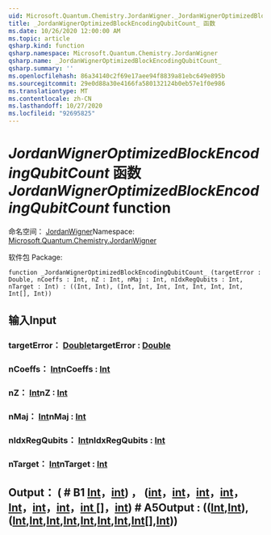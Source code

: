 ```yaml
---
uid: Microsoft.Quantum.Chemistry.JordanWigner._JordanWignerOptimizedBlockEncodingQubitCount_
title: _JordanWignerOptimizedBlockEncodingQubitCount_ 函数
ms.date: 10/26/2020 12:00:00 AM
ms.topic: article
qsharp.kind: function
qsharp.namespace: Microsoft.Quantum.Chemistry.JordanWigner
qsharp.name: _JordanWignerOptimizedBlockEncodingQubitCount_
qsharp.summary: ''
ms.openlocfilehash: 86a34140c2f69e17aee94f8839a81ebc649e895b
ms.sourcegitcommit: 29e0d88a30e4166fa580132124b0eb57e1f0e986
ms.translationtype: MT
ms.contentlocale: zh-CN
ms.lasthandoff: 10/27/2020
ms.locfileid: "92695825"
---
```

# <a name="_jordanwigneroptimizedblockencodingqubitcount_-function"></a><span data-ttu-id="a0077-102">_JordanWignerOptimizedBlockEncodingQubitCount_ 函数</span><span class="sxs-lookup"><span data-stu-id="a0077-102">_JordanWignerOptimizedBlockEncodingQubitCount_ function</span></span>

<span data-ttu-id="a0077-103">命名空间： [JordanWigner](xref:Microsoft.Quantum.Chemistry.JordanWigner)</span><span class="sxs-lookup"><span data-stu-id="a0077-103">Namespace: [Microsoft.Quantum.Chemistry.JordanWigner](xref:Microsoft.Quantum.Chemistry.JordanWigner)</span></span>

<span data-ttu-id="a0077-104">软件包 [](https://nuget.org/packages/)</span><span class="sxs-lookup"><span data-stu-id="a0077-104">Package: [](https://nuget.org/packages/)</span></span>




```qsharp
function _JordanWignerOptimizedBlockEncodingQubitCount_ (targetError : Double, nCoeffs : Int, nZ : Int, nMaj : Int, nIdxRegQubits : Int, nTarget : Int) : ((Int, Int), (Int, Int, Int, Int, Int, Int, Int, Int[], Int))
```


## <a name="input"></a><span data-ttu-id="a0077-105">输入</span><span class="sxs-lookup"><span data-stu-id="a0077-105">Input</span></span>

### <a name="targeterror--double"></a><span data-ttu-id="a0077-106">targetError： [Double](xref:microsoft.quantum.lang-ref.double)</span><span class="sxs-lookup"><span data-stu-id="a0077-106">targetError : [Double](xref:microsoft.quantum.lang-ref.double)</span></span>




### <a name="ncoeffs--int"></a><span data-ttu-id="a0077-107">nCoeffs： [Int](xref:microsoft.quantum.lang-ref.int)</span><span class="sxs-lookup"><span data-stu-id="a0077-107">nCoeffs : [Int](xref:microsoft.quantum.lang-ref.int)</span></span>




### <a name="nz--int"></a><span data-ttu-id="a0077-108">nZ： [Int](xref:microsoft.quantum.lang-ref.int)</span><span class="sxs-lookup"><span data-stu-id="a0077-108">nZ : [Int](xref:microsoft.quantum.lang-ref.int)</span></span>




### <a name="nmaj--int"></a><span data-ttu-id="a0077-109">nMaj： [Int](xref:microsoft.quantum.lang-ref.int)</span><span class="sxs-lookup"><span data-stu-id="a0077-109">nMaj : [Int](xref:microsoft.quantum.lang-ref.int)</span></span>




### <a name="nidxregqubits--int"></a><span data-ttu-id="a0077-110">nIdxRegQubits： [Int](xref:microsoft.quantum.lang-ref.int)</span><span class="sxs-lookup"><span data-stu-id="a0077-110">nIdxRegQubits : [Int](xref:microsoft.quantum.lang-ref.int)</span></span>




### <a name="ntarget--int"></a><span data-ttu-id="a0077-111">nTarget： [Int](xref:microsoft.quantum.lang-ref.int)</span><span class="sxs-lookup"><span data-stu-id="a0077-111">nTarget : [Int](xref:microsoft.quantum.lang-ref.int)</span></span>





## <a name="output--intintintintintintintintintintint"></a><span data-ttu-id="a0077-112">Output： ( # B1 [Int](xref:microsoft.quantum.lang-ref.int)，[int](xref:microsoft.quantum.lang-ref.int)) ， ([int](xref:microsoft.quantum.lang-ref.int)，[int](xref:microsoft.quantum.lang-ref.int)，[int](xref:microsoft.quantum.lang-ref.int)，[int](xref:microsoft.quantum.lang-ref.int)，[Int](xref:microsoft.quantum.lang-ref.int)，[int](xref:microsoft.quantum.lang-ref.int)，[int](xref:microsoft.quantum.lang-ref.int)，[int []](xref:microsoft.quantum.lang-ref.int)，[int](xref:microsoft.quantum.lang-ref.int)) # A5</span><span class="sxs-lookup"><span data-stu-id="a0077-112">Output : (([Int](xref:microsoft.quantum.lang-ref.int),[Int](xref:microsoft.quantum.lang-ref.int)),([Int](xref:microsoft.quantum.lang-ref.int),[Int](xref:microsoft.quantum.lang-ref.int),[Int](xref:microsoft.quantum.lang-ref.int),[Int](xref:microsoft.quantum.lang-ref.int),[Int](xref:microsoft.quantum.lang-ref.int),[Int](xref:microsoft.quantum.lang-ref.int),[Int](xref:microsoft.quantum.lang-ref.int),[Int](xref:microsoft.quantum.lang-ref.int)[],[Int](xref:microsoft.quantum.lang-ref.int)))</span></span>

